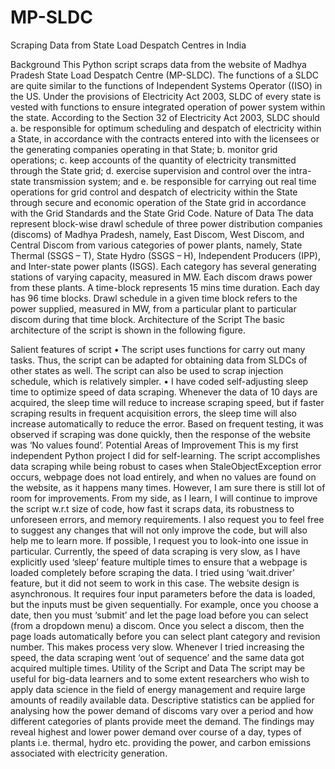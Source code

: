 # MP-SLDC
Scraping Data from State Load Despatch Centres in India

Background
This Python script scraps data from the website of Madhya Pradesh State Load Despatch Centre (MP-SLDC). The functions of a SLDC are quite similar to the functions of Independent Systems Operator ((ISO) in the US. Under the provisions of Electricity Act 2003, SLDC of every state is vested with functions to ensure integrated operation of power system within the state. According to the Section 32 of Electricity Act 2003, SLDC should
a.	be responsible for optimum scheduling and despatch of electricity within a State, in accordance with the contracts entered into with the licensees or the generating companies operating in that State;
b.	monitor grid operations;
c.	keep accounts of the quantity of electricity transmitted through the State grid;
d.	exercise supervision and control over the intra-state transmission system; and
e.	be responsible for carrying out real time operations for grid control and despatch of electricity within the State through secure and economic operation of the State grid in accordance with the Grid Standards and the State Grid Code.
Nature of Data
The data represent block-wise drawl schedule of three power distribution companies (discoms) of Madhya Pradesh, namely, East Discom, West Discom, and Central Discom from various categories of power plants, namely, State Thermal (SSGS – T), State Hydro (SSGS – H), Independent Producers (IPP), and Inter-state power plants (ISGS). Each category has several generating stations of varying capacity, measured in MW.  Each discom draws power from these plants. A time-block represents 15 mins time duration. Each day has 96 time blocks. Drawl schedule in a given time block refers to the power supplied, measured in MW, from a particular plant to particular discom during that time block. 
Architecture of the Script 
The basic architecture of the script is shown in the following figure. 
 
Salient features of script
•	The script uses functions for carry out many tasks. Thus, the script can be adapted for obtaining data from SLDCs of other states as well. The script can also be used to scrap injection schedule, which is relatively simpler.
•	I have coded self-adjusting sleep time to optimize speed of data scraping. Whenever the data of 10 days are acquired, the sleep time will reduce to increase scraping speed, but if faster scraping results in frequent acquisition errors, the sleep time will also increase automatically to reduce the error. Based on frequent testing, it was observed if scraping was done quickly, then the response of the website was ‘No values found’. 
Potential Areas of Improvement
This is my first independent Python project I did for self-learning. The script accomplishes data scraping while being robust to cases when StaleObjectException error occurs, webpage does not load entirely, and when no values are found on the website, as it happens many times. 
However, I am sure there is still lot of room for improvements. From my side, as I learn, I will continue to improve the script w.r.t size of code, how fast it scraps data, its robustness to unforeseen errors, and memory requirements. I also request you to feel free to suggest any changes that will not only improve the code, but will also help me to learn more. 
If possible, I request you to look-into one issue in particular. Currently, the speed of data scraping is very slow, as I have explicitly used ‘sleep’ feature multiple times to ensure that a webpage is loaded completely before scraping the data. I tried using ‘wait.driver’ feature, but it did not seem to work in this case. The website design is asynchronous. It requires four input parameters before the data is loaded, but the inputs must be given sequentially. For example, once you choose a date, then you must ‘submit’ and let the page load before you can select (from a dropdown menu) a discom. Once you select a discom, then the page loads automatically before you can select plant category and revision number. This makes process very slow. Whenever I tried increasing the speed, the data scraping went ‘out of sequence’ and the same data got acquired multiple times.
Utility of the Script and Data
The script may be useful for big-data learners and to some extent researchers who wish to apply data science in the field of energy management and require large amounts of readily available data. Descriptive statistics can be applied for analysing how the power demand of discoms vary over a period and how different categories of plants provide meet the demand. The findings may reveal highest and lower power demand over course of a day, types of plants i.e. thermal, hydro etc. providing the power, and carbon emissions associated with electricity generation.
